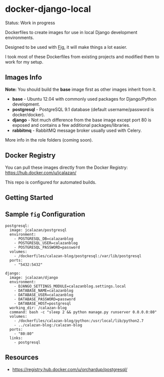 docker-django-local
===================

Status: Work in progress

Dockerfiles to create images for use in local Django development environments.

Designed to be used with [Fig](https://github.com/docker/fig), it will make things a lot easier.

I took most of these Dockerfiles from existing projects and modified them to work for my setup.

## Images Info

**Note:** You should build the **base** image first as other images inherit from it.

- **base** - Ubuntu 12.04 with commonly used packages for Django/Python development.
- **postgresql** - PostgreSQL 9.1 database (default username/password is docker/docker).
- **django** - Not much difference from the base image except port 80 is exposed and contains a few additional packages/libraries.
- **rabbitmq** - RabbitMQ message broker usually used with Celery. 

More info in the role folders (coming soon).

## Docker Registry

You can pull these images directly from the Docker Registry: https://hub.docker.com/u/jcalazan/

This repo is configured for automated builds.

## Getting Started

<coming soon>

## Sample ```fig``` Configuration

```
postgresql:
  image: jcalazan/postgresql
  environment:
    - POSTGRESQL_DB=calazanblog
    - POSTGRESQL_USER=calazanblog
    - POSTGRESQL_PASSWORD=password
  volumes:
    - /dockerfiles/calazan-blog/postgresql:/var/lib/postgresql
  ports:
    - "5432:5432"

django:
  image: jcalazan/django
  environment:
    - DJANGO_SETTINGS_MODULE=calazanblog.settings.local
    - DATABASE_NAME=calazanblog
    - DATABASE_USER=calazanblog
    - DATABASE_PASSWORD=password
    - DATABASE_HOST=postgresql
  working_dir: /calazan-blog
  command: bash -c "sleep 2 && python manage.py runserver 0.0.0.0:80"
  volumes:
    - /dockerfiles/calazan-blog/python:/usr/local/lib/python2.7
    - ../calazan-blog:/calazan-blog
  ports:
    - "80:80"
  links:
    - postgresql
```

## Resources

- https://registry.hub.docker.com/u/orchardup/postgresql/
